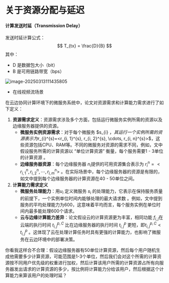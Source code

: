 # 关于资源分配与延迟

#### **计算发送时延（Transmission Delay）**

发送时延计算公式：
$$
T_{tx} = \frac{D}{B}
$$
其中：

* D 是数据包大小（bit）
* B 是可用链路带宽（bps）











![image-20250313111435805](C:\Users\ASUS\AppData\Roaming\Typora\typora-user-images\image-20250313111435805.png)





* 在线视频流场景







在云边协同计算环境下的微服务系统中，论文对资源需求和计算能力需求进行了如下定义：
1. **资源需求定义**：资源需求涉及多个方面，包括运行微服务实例所需的资源以及边缘服务器提供的资源。
    - **微服务实例资源需求**：对于每个微服务 $s_{i} $，其运行一个实例所需的资源表示为$r_{i}^{s}=<r_{i, 1}^{s}, r_{i, 2}^{s}, \cdots, r_{i, n}^{s}>$，这些资源包括CPU、RAM等。不同的微服务对资源的需求不同，例如，文中假设服务所需的计算资源以 “单位计算资源” 衡量，每个服务需要1 - 3单位的计算资源 。
    - **边缘服务器资源**：每个边缘服务器 $n_{i}$提供的可用资源集合表示为 $r_{i}^{n}=<r_{i, 1}^{n}, r_{i, 2}^{n}, \cdots, r_{i, m}^{n}>$ 。在实际场景中，每个边缘服务器的资源是有限的，如文中提到每个边缘服务器的计算资源在40 - 50单位之间。
2. **计算能力需求定义**
    - **微服务处理能力**：用$u_{i}$ 定义微服务 $s_{i}$ 的处理能力，它表示在保持服务质量的前提下，一个实例单位时间内能够处理的最大请求数 。例如，文中提到服务的平均处理能力为600，这意味着平均而言，每个服务实例在单位时间内最多能处理600个请求。
    - **云与边缘计算能力差异**：论文假设云的计算资源更为丰富，相同功能 $f_{i, j}$在云端的执行时间 $t_{i, j}^{p, C}$ 比在边缘服务器的执行时间 $t_{i, j}^{p}$ 更短，即$t_{i, j}^{p, C}<t_{i, j}^{p}$ 。这体现了云在处理计算任务时具有更强的计算能力，也影响了微服务在云边环境中的部署决策。 











你看我这样合不合理：假设边缘服务器有50单位计算资源，然后每个用户随机生成他需要多少计算资源，可能范围是1-3个单位，然后我们会对这个所需的计算资源按不同用户优先级的权重进行加权，然后计算该用户所需的计算资源占所有向服务器发出请求的计算资源的多少，按比例将计算能力分给该用户，然后根据这个计算能力来算该用户的处理时延？